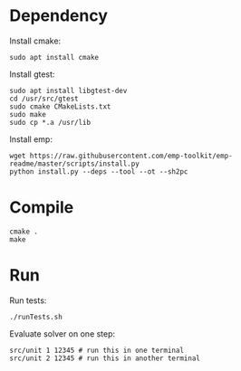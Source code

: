 # Dependency
Install cmake:
```shell
sudo apt install cmake
```

Install gtest:
```shell
sudo apt install libgtest-dev
cd /usr/src/gtest
sudo cmake CMakeLists.txt
sudo make
sudo cp *.a /usr/lib
```

Install emp:
```shell
wget https://raw.githubusercontent.com/emp-toolkit/emp-readme/master/scripts/install.py
python install.py --deps --tool --ot --sh2pc
```


# Compile
```shell
cmake .
make
```

# Run
Run tests:
```shell
./runTests.sh
```

Evaluate solver on one step:
```shell
src/unit 1 12345 # run this in one terminal
src/unit 2 12345 # run this in another terminal
```
